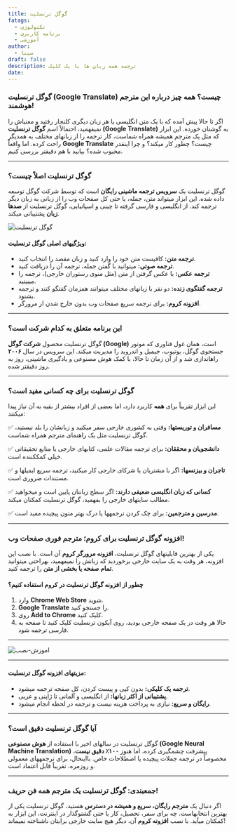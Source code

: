 ```yaml
---
title: گوگل ترنسلیت
fatags:
  - تکنولوژی
  - برنامه کاربری
  - آموزشی
author:
  - سینا
draft: false
description: ترجمه همه زبان ها با یک کلیک
date:
---
```

### **گوگل ترنسلیت (Google Translate) چیست؟ همه چیز درباره این مترجم هوشمند!**  

اگر تا حالا پیش آمده که با یک متن انگلیسی یا هر زبان دیگری کلنجار رفتید و معنیاش را نمیفهمید، احتمالاً اسم **گوگل ترنسلیت (Google Translate)** به گوشتان خورده. این ابزار که مثل یک مترجم همیشه همراه شماست، کار ترجمه را از زبانهای مختلف به همدیگر راحت کرده. اما واقعاً **Google Translate** چیست؟ چطور کار میکند؟ و چرا اینقدر محبوب شده؟ بیایید با هم دقیقتر بررسی کنیم.  

---

### **گوگل ترنسلیت اصلاً چیست؟**  
گوگل ترنسلیت یک **سرویس ترجمه ماشینی رایگان** است که توسط شرکت گوگل توسعه داده شده. این ابزار میتواند متن، جمله، یا حتی کل صفحات وب را از زبانی به زبان دیگر ترجمه کند. از انگلیسی و فارسی گرفته تا چینی و اسپانیایی، گوگل ترنسلیت از **صدها زبان** پشتیبانی میکند.  


![گوگل ترنسلیت](posts/text-post/2025/post-4/Google-Translate.jpg)
#### **ویژگیهای اصلی گوگل ترنسلیت:**  
- **ترجمه متن:** کافیست متن خود را وارد کنید و زبان مقصد را انتخاب کنید.  
- **ترجمه صوتی:** میتوانید با گفتن جمله، ترجمه آن را دریافت کنید.  
- **ترجمه عکس:** با عکس گرفتن از متن (مثل منوی رستوران خارجی)، ترجمه را میبینید.  
- **ترجمه گفتگوی زنده:** دو نفر با زبانهای مختلف میتوانند همزمان گفتگو کنند و ترجمه بشنود.  
- **افزونه کروم:** برای ترجمه سریع صفحات وب بدون خارج شدن از مرورگر.  

---

### **این برنامه متعلق به کدام شرکت است؟**  
گوگل ترنسلیت محصول **شرکت گوگل (Google)** است، همان غول فناوری که موتور جستجوی گوگل، یوتیوب، جیمیل و اندروید را مدیریت میکند. این سرویس در سال **۲۰۰۶** راهاندازی شد و از آن زمان تا حالا، با کمک هوش مصنوعی و یادگیری ماشینی، روز به روز دقیقتر شده.  

---

### **گوگل ترنسلیت برای چه کسانی مفید است؟**  
این ابزار تقریباً برای **همه** کاربرد دارد، اما بعضی از افراد بیشتر از بقیه به آن نیاز پیدا میکنند:  

✅ **مسافران و توریستها:** وقتی به کشوری خارجی سفر میکنید و زبانشان را بلد نیستید، گوگل ترنسلیت مثل یک راهنمای مترجم همراه شماست.  

✅ **دانشجویان و محققان:** برای ترجمه مقالات علمی، کتابهای خارجی یا منابع تحقیقاتی خیلی کمککننده است.  

✅ **تاجران و بیزنسها:** اگر با مشتریان یا شرکای خارجی کار میکنید، ترجمه سریع ایمیلها و مستندات ضروری است.  

✅ **کسانی که زبان انگلیسی ضعیفی دارند:** اگر سطح زبانتان پایین است و میخواهید مطالب سایتهای خارجی را بفهمید، گوگل ترنسلیت کمکتان میکند.  

✅ **مدرسین و مترجمین:** برای چک کردن ترجمهها یا درک بهتر متون پیچیده مفید است.  

---

### **افزونه گوگل ترنسلیت برای کروم؛ مترجم فوری صفحات وب!**  
یکی از بهترین قابلیتهای گوگل ترنسلیت، **افزونه مرورگر کروم** آن است. با نصب این افزونه، هر وقت به یک سایت خارجی برخوردید که زبانش را نمیفهمید، بهراحتی میتوانید **تمام صفحه یا بخشی از متن** را ترجمه کنید.  

#### **چطور از افزونه گوگل ترنسلیت در کروم استفاده کنیم؟**  
1. وارد **Chrome Web Store** شوید.  
2. **Google Translate** را جستجو کنید.  
3. روی **Add to Chrome** کلیک کنید.  
4. حالا هر وقت در یک صفحه خارجی بودید، روی آیکون ترنسلیت کلیک کنید تا صفحه به فارسی ترجمه شود.  
---

![اموزش-نصب](posts/text-post/2025/post-4/Google-Translate-home.jpg)

---

#### **مزیتهای افزونه گوگل ترنسلیت:**  
- **ترجمه یک کلیکی:** بدون کپی و پیست کردن، کل صفحه ترجمه میشود.  
- **پشتیبانی از اکثر زبانها:** از انگلیسی و آلمانی تا ژاپنی و عربی.  
- **رایگان و سریع:** نیازی به پرداخت هزینه نیست و ترجمه در لحظه انجام میشود.  

---

### **آیا گوگل ترنسلیت دقیق است؟**  
گوگل ترنسلیت در سالهای اخیر با استفاده از **هوش مصنوعی (Google Neural Machine Translation)** پیشرفت چشمگیری کرده، اما هنوز **۱۰۰٪ دقیق نیست**، مخصوصاً در ترجمه جملات پیچیده یا اصطلاحات خاص. بااینحال، برای ترجمههای معمولی و روزمره، تقریباً قابل اعتماد است.  

---

### **جمعبندی: گوگل ترنسلیت یک مترجم همه فن حریف!**  
اگر دنبال یک **مترجم رایگان، سریع و همیشه در دسترس** هستید، گوگل ترنسلیت یکی از بهترین انتخابهاست. چه برای سفر، تحصیل، کار یا حتی گشتوگذار در اینترنت، این ابزار به کمکتان میآید. با نصب **افزونه کروم** آن، دیگر هیچ سایت خارجی برایتان ناشناخته نمیماند!  
